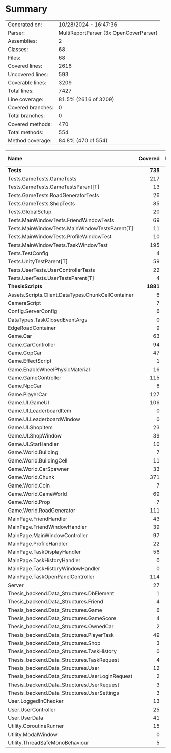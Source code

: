 ﻿# Summary
|||
|:---|:---|
| Generated on: | 10/28/2024 - 16:47:36 |
| Parser: | MultiReportParser (3x OpenCoverParser) |
| Assemblies: | 2 |
| Classes: | 68 |
| Files: | 68 |
| Covered lines: | 2616 |
| Uncovered lines: | 593 |
| Coverable lines: | 3209 |
| Total lines: | 7427 |
| Line coverage: | 81.5% (2616 of 3209) |
| Covered branches: | 0 |
| Total branches: | 0 |
| Covered methods: | 470 |
| Total methods: | 554 |
| Method coverage: | 84.8% (470 of 554) |

|**Name**|**Covered**|**Uncovered**|**Coverable**|**Total**|**Line coverage**|**Covered**|**Total**|**Branch coverage**|**Covered**|**Total**|**Method coverage**|
|:---|---:|---:|---:|---:|---:|---:|---:|---:|---:|---:|---:|
|**Tests**|**735**|**21**|**756**|**1392**|**97.2%**|**0**|**0**|****|**56**|**56**|**100%**|
|Tests.GameTests.GameTests|217|0|217|352|100%|0|0||16|16|100%|
|Tests.GameTests.GameTestsParent[T]|13|9|22|47|59%|0|0||1|1|100%|
|Tests.GameTests.RoadGeneratorTests|26|0|26|56|100%|0|0||3|3|100%|
|Tests.GameTests.ShopTests|85|3|88|157|96.5%|0|0||6|6|100%|
|Tests.GlobalSetup|20|0|20|56|100%|0|0||4|4|100%|
|Tests.MainWindowTests.FriendWindowTests|69|0|69|128|100%|0|0||4|4|100%|
|Tests.MainWindowTests.MainWindowTestsParent[T]|11|9|20|41|55%|0|0||1|1|100%|
|Tests.MainWindowTests.ProfileWindowTest|10|0|10|32|100%|0|0||1|1|100%|
|Tests.MainWindowTests.TaskWindowTest|195|0|195|296|100%|0|0||10|10|100%|
|Tests.TestConfig|4|0|4|48|100%|0|0||1|1|100%|
|Tests.UnityTestParent[T]|59|0|59|108|100%|0|0||5|5|100%|
|Tests.UserTests.UserControllerTests|22|0|22|47|100%|0|0||3|3|100%|
|Tests.UserTests.UserTestsParent[T]|4|0|4|24|100%|0|0||1|1|100%|
|**ThesisScripts**|**1881**|**572**|**2453**|**6035**|**76.6%**|**0**|**0**|****|**414**|**498**|**83.1%**|
|Assets.Scripts.Client.DataTypes.ChunkCellContainer|6|0|6|17|100%|0|0||5|5|100%|
|CameraScript|7|0|7|35|100%|0|0||2|2|100%|
|Config.ServerConfig|6|1|7|151|85.7%|0|0||6|7|85.7%|
|DataTypes.TaskClosedEventArgs|0|4|4|14|0%|0|0||0|1|0%|
|EdgeRoadContainer|9|0|9|15|100%|0|0||7|7|100%|
|Game.Car|63|22|85|144|74.1%|0|0||13|13|100%|
|Game.CarController|94|25|119|230|78.9%|0|0||14|18|77.7%|
|Game.CopCar|47|11|58|93|81%|0|0||1|1|100%|
|Game.EffectScript|1|0|1|14|100%|0|0||1|1|100%|
|Game.EnableWheelPhysicMaterial|16|0|16|38|100%|0|0||2|2|100%|
|Game.GameController|115|10|125|290|92%|0|0||25|25|100%|
|Game.NpcCar|6|0|6|17|100%|0|0||1|1|100%|
|Game.PlayerCar|127|49|176|254|72.1%|0|0||17|19|89.4%|
|Game.UI.GameUI|106|22|128|327|82.8%|0|0||24|28|85.7%|
|Game.UI.LeaderboardItem|0|4|4|38|0%|0|0||0|1|0%|
|Game.UI.LeaderboardWindow|0|43|43|135|0%|0|0||0|5|0%|
|Game.UI.ShopItem|23|0|23|109|100%|0|0||8|8|100%|
|Game.UI.ShopWindow|39|13|52|157|75%|0|0||6|8|75%|
|Game.UI.StarHandler|10|0|10|50|100%|0|0||1|1|100%|
|Game.World.Building|7|2|9|77|77.7%|0|0||5|7|71.4%|
|Game.World.BuildingCell|11|0|11|30|100%|0|0||7|7|100%|
|Game.World.CarSpawner|33|10|43|129|76.7%|0|0||4|5|80%|
|Game.World.Chunk|371|43|414|778|89.6%|0|0||29|30|96.6%|
|Game.World.Coin|7|0|7|34|100%|0|0||2|2|100%|
|Game.World.GameWorld|69|16|85|173|81.1%|0|0||6|6|100%|
|Game.World.Prop|7|3|10|66|70%|0|0||3|6|50%|
|Game.World.RoadGenerator|111|23|134|244|82.8%|0|0||8|9|88.8%|
|MainPage.FriendHandler|43|0|43|125|100%|0|0||7|7|100%|
|MainPage.FriendWindowHandler|39|20|59|154|66.1%|0|0||7|9|77.7%|
|MainPage.MainWindowController|97|39|136|313|71.3%|0|0||14|17|82.3%|
|MainPage.ProfileHandler|22|3|25|94|88%|0|0||4|5|80%|
|MainPage.TaskDisplayHandler|56|17|73|192|76.7%|0|0||10|11|90.9%|
|MainPage.TaskHistoryHandler|0|12|12|55|0%|0|0||0|1|0%|
|MainPage.TaskHistoryWindowHandler|0|30|30|94|0%|0|0||0|5|0%|
|MainPage.TaskOpenPanelController|114|14|128|299|89%|0|0||15|15|100%|
|Server|27|7|34|158|79.4%|0|0||1|1|100%|
|Thesis_backend.Data_Structures.DbElement|1|1|2|11|50%|0|0||2|3|66.6%|
|Thesis_backend.Data_Structures.Friend|4|1|5|18|80%|0|0||9|10|90%|
|Thesis_backend.Data_Structures.Game|6|2|8|20|75%|0|0||12|15|80%|
|Thesis_backend.Data_Structures.GameScore|4|2|6|19|66.6%|0|0||8|11|72.7%|
|Thesis_backend.Data_Structures.OwnedCar|2|3|5|21|40%|0|0||4|9|44.4%|
|Thesis_backend.Data_Structures.PlayerTask|49|12|61|89|80.3%|0|0||24|26|92.3%|
|Thesis_backend.Data_Structures.Shop|3|1|4|15|75%|0|0||6|7|85.7%|
|Thesis_backend.Data_Structures.TaskHistory|0|6|6|20|0%|0|0||0|11|0%|
|Thesis_backend.Data_Structures.TaskRequest|4|0|4|16|100%|0|0||8|8|100%|
|Thesis_backend.Data_Structures.User|12|1|13|26|92.3%|0|0||25|26|96.1%|
|Thesis_backend.Data_Structures.UserLoginRequest|2|0|2|14|100%|0|0||4|4|100%|
|Thesis_backend.Data_Structures.UserRequest|3|0|3|15|100%|0|0||6|6|100%|
|Thesis_backend.Data_Structures.UserSettings|3|1|4|15|75%|0|0||6|8|75%|
|User.LoggedInChecker|13|13|26|78|50%|0|0||3|5|60%|
|User.UserController|25|45|70|201|35.7%|0|0||5|12|41.6%|
|User.UserData|41|3|44|140|93.1%|0|0||31|31|100%|
|Utility.CoroutineRunner|15|0|15|50|100%|0|0||3|3|100%|
|Utility.ModalWindow|0|38|38|100|0%|0|0||0|4|0%|
|Utility.ThreadSafeMonoBehaviour|5|0|5|24|100%|0|0||3|3|100%|
